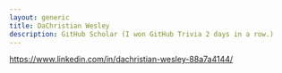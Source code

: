 ```yaml
---
layout: generic
title: DaChristian Wesley
description: GitHub Scholar (I won GitHub Trivia 2 days in a row.) 
---
```


https://www.linkedin.com/in/dachristian-wesley-88a7a4144/
